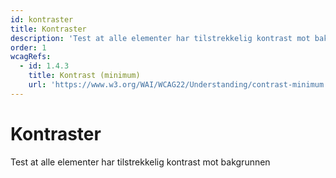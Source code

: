 ```yaml
---
id: kontraster
title: Kontraster
description: 'Test at alle elementer har tilstrekkelig kontrast mot bakgrunnen'
order: 1
wcagRefs:
  - id: 1.4.3
    title: Kontrast (minimum)
    url: 'https://www.w3.org/WAI/WCAG22/Understanding/contrast-minimum'
---
```


# Kontraster

Test at alle elementer har tilstrekkelig kontrast mot bakgrunnen

